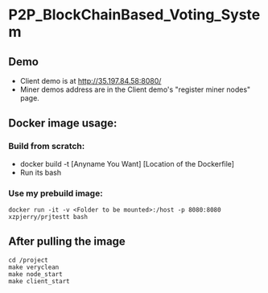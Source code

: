 # P2P_BlockChainBased_Voting_System
## Demo
- Client demo is at http://35.197.84.58:8080/
- Miner demos address are in the Client demo's "register miner nodes" page.

## Docker image usage:
### Build from scratch:

- docker build -t [Anyname You Want] [Location of the Dockerfile]
- Run its bash

### Use my prebuild image:
```
docker run -it -v <Folder to be mounted>:/host -p 8080:8080 xzpjerry/prjtestt bash
```

## After pulling the image
```
cd /project
make veryclean
make node_start
make client_start
```